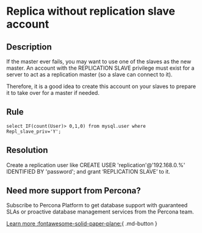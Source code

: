 # Replica without replication slave account

## Description
If the master ever fails, you may want to use one of the slaves as the new master. An account with the REPLICATION SLAVE privilege must exist for a server to act as a replication master (so a slave can connect to it).

Therefore, it is a good idea to create this account on your slaves to prepare it to take over for a master if needed.

## Rule
`select IF(count(User)> 0,1,0) from mysql.user where Repl_slave_priv='Y';`

## Resolution
Create a replication user like CREATE USER 'replication'@'192.168.0.%' IDENTIFIED BY 'password'; and grant ‘REPLICATION SLAVE’ to it. 

## Need more support from Percona?
Subscribe to Percona Platform to get database support with guaranteed SLAs or proactive database management services from the Percona team.

[Learn more :fontawesome-solid-paper-plane:](https://per.co.na/subscribe){ .md-button }

